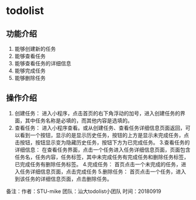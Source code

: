 # todolist
## 功能介绍
1. 能够创建新的任务
2. 能够查看任务
3. 能够查看任务的详细信息
4. 能够完成任务
5. 能够删除任务
## 操作介绍
1. 创建任务：
进入小程序，点击首页的右下角浮动的加号，进入创建任务的界面，其中任务名称是必填的，而其他内容是选填的。
2. 查看任务：
进入小程序查看。或从创建任务、查看任务详细信息页面返回，可以看到一个按钮，显示的是显示历史任务，按钮的上方是显示未完成任务，点击按钮，按钮显示变为隐藏历史任务，按钮下方为已完成任务。
3.查看任务的详细信息：
在查看任务界面，点击一个任务进入任务详细信息页面，页面包含任务名，任务内容，任务标签，其中未完成任务有完成任务和删除任务标签，已完成任务有删除任务标签。
4.完成任务：
首页点击一个未完成的任务，进入任务详细信息页面，点击完成任务
5.删除任务：
首页点击一个任务，进入到该任务的详细信息页面，点击删除任务。

备注：作者：STU-mike
团队：汕大todolist小团队
时间：20180919

